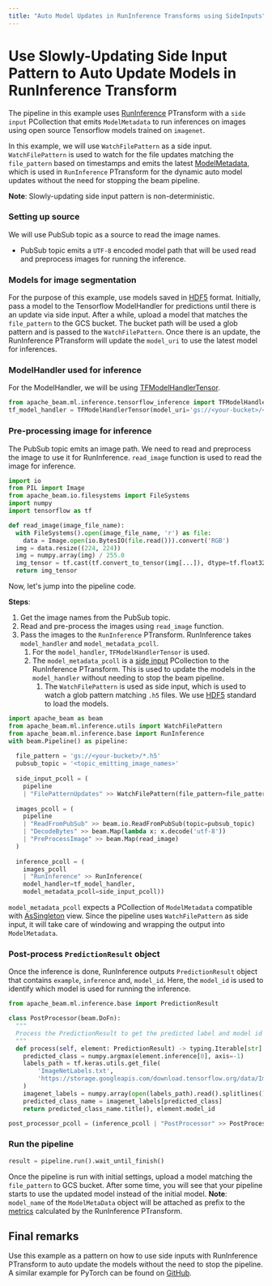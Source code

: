 ```yaml
---
title: "Auto Model Updates in RunInference Transforms using SideInputs"
---
```

<!--
Licensed under the Apache License, Version 2.0 (the "License");
you may not use this file except in compliance with the License.
You may obtain a copy of the License at

http://www.apache.org/licenses/LICENSE-2.0

Unless required by applicable law or agreed to in writing, software
distributed under the License is distributed on an "AS IS" BASIS,
WITHOUT WARRANTIES OR CONDITIONS OF ANY KIND, either express or implied.
See the License for the specific language governing permissions and
limitations under the License.
-->

# Use Slowly-Updating Side Input Pattern to Auto Update Models in RunInference Transform

The pipeline in this example uses [RunInference](https://beam.apache.org/documentation/transforms/python/elementwise/runinference/) PTransform with a `side input` PCollection that emits `ModelMetadata` to run inferences on images using open source Tensorflow models trained on `imagenet`.

In this example, we will use `WatchFilePattern` as a side input. `WatchFilePattern` is used to watch for the file updates matching the `file_pattern`
based on timestamps and emits the latest [ModelMetadata](https://beam.apache.org/documentation/transforms/python/elementwise/runinference/), which is used in
`RunInference` PTransform for the dynamic auto model updates without the need for stopping the beam pipeline.

**Note**: Slowly-updating side input pattern is non-deterministic.

### Setting up source

We will use PubSub topic as a source to read the image names. 
 * PubSub topic emits a `UTF-8` encoded model path that will be used read and preprocess images for running the inference.

### Models for image segmentation

For the purpose of this example, use models saved in [HDF5](https://www.tensorflow.org/tutorials/keras/save_and_load#hdf5_format) format. Initially, pass a model to the Tensorflow ModelHandler for predictions until there is an update via side input. 
After a while, upload a model that matches the `file_pattern` to the GCS bucket. The bucket path will be used a glob pattern and is passed to the `WatchFilePattern`.
Once there is an update, the RunInference PTransform will update the `model_uri` to use the latest model for inferences.

### ModelHandler used for inference

For the ModelHandler, we will be using [TFModelHandlerTensor](https://github.com/apache/beam/blob/186973b110d82838fb8e5ba27f0225a67c336591/sdks/python/apache_beam/ml/inference/tensorflow_inference.py#L184).
```python
from apache_beam.ml.inference.tensorflow_inference import TFModelHandlerTensor
tf_model_handler = TFModelHandlerTensor(model_uri='gs://<your-bucket>/<model_path.h5>')
``` 

### Pre-processing image for inference
The PubSub topic emits an image path. We need to read and preprocess the image to use it for RunInference. `read_image` function is used to read the image for inference.

```python
import io
from PIL import Image
from apache_beam.io.filesystems import FileSystems
import numpy
import tensorflow as tf

def read_image(image_file_name):
  with FileSystems().open(image_file_name, 'r') as file:
    data = Image.open(io.BytesIO(file.read())).convert('RGB')  
  img = data.resize((224, 224))
  img = numpy.array(img) / 255.0
  img_tensor = tf.cast(tf.convert_to_tensor(img[...]), dtype=tf.float32)
  return img_tensor
```

Now, let's jump into the pipeline code.

**Steps**:
1. Get the image names from the PubSub topic.
2. Read and pre-process the images using `read_image` function.
3. Pass the images to the `RunInference` PTransform. RunInference takes `model_handler` and `model_metadata_pcoll`.
   1. For the `model_handler`, `TFModelHandlerTensor` is used.
   2. The `model_metadata_pcoll` is a [side input](https://beam.apache.org/documentation/programming-guide/#side-inputs) PCollection to the RunInference PTransform. This is used to update the models in the `model_handler` without needing to stop the beam pipeline. 
      1. The `WatchFilePattern` is used as side input, which is used to watch a glob pattern matching `.h5` files. We use [HDF5](https://www.tensorflow.org/tutorials/keras/save_and_load#hdf5_format) standard to load the models.
```python
import apache_beam as beam
from apache_beam.ml.inference.utils import WatchFilePattern
from apache_beam.ml.inference.base import RunInference
with beam.Pipeline() as pipeline:
  
  file_pattern = 'gs://<your-bucket>/*.h5'
  pubsub_topic = '<topic_emitting_image_names>'
  
  side_input_pcoll = (
    pipeline
    | "FilePatternUpdates" >> WatchFilePattern(file_pattern=file_pattern))
  
  images_pcoll = (
    pipeline
    | "ReadFromPubSub" >> beam.io.ReadFromPubSub(topic=pubsub_topic)
    | "DecodeBytes" >> beam.Map(lambda x: x.decode('utf-8'))
    | "PreProcessImage" >> beam.Map(read_image)
  )
  
  inference_pcoll = (
    images_pcoll
    | "RunInference" >> RunInference(
    model_handler=tf_model_handler,
    model_metadata_pcoll=side_input_pcoll))

```

`model_metadata_pcoll` expects a PCollection of `ModelMetadata` compatible with [AsSingleton](https://beam.apache.org/releases/pydoc/2.4.0/apache_beam.pvalue.html#apache_beam.pvalue.AsSingleton) view. Since the pipeline uses `WatchFilePattern` as side input, it will take care of windowing and wrapping the output into `ModelMetadata`.

### Post-process `PredictionResult` object

Once the inference is done, RunInference outputs `PredictionResult` object that contains `example`, `inference` and, `model_id`. Here, the `model_id` is used to identify which model is used for running the inference.

```python
from apache_beam.ml.inference.base import PredictionResult

class PostProcessor(beam.DoFn):
  """
  Process the PredictionResult to get the predicted label and model id used for inference.
  """
  def process(self, element: PredictionResult) -> typing.Iterable[str]:
    predicted_class = numpy.argmax(element.inference[0], axis=-1)
    labels_path = tf.keras.utils.get_file(
        'ImageNetLabels.txt',
        'https://storage.googleapis.com/download.tensorflow.org/data/ImageNetLabels.txt' 
    )
    imagenet_labels = numpy.array(open(labels_path).read().splitlines())
    predicted_class_name = imagenet_labels[predicted_class]
    return predicted_class_name.title(), element.model_id

post_processor_pcoll = (inference_pcoll | "PostProcessor" >> PostProcessor())
```

### Run the pipeline
```python
result = pipeline.run().wait_until_finish()
```
Once the pipeline is run with initial settings, upload a model matching the `file_pattern` to GCS bucket. After some time, you will see that your pipeline starts to use the updated model instead of the initial model. 
**Note**: `model_name` of the `ModelMetaData` object will be attached as prefix to the [metrics](https://beam.apache.org/documentation/ml/runinference-metrics/) calculated by the RunInference PTransform. 

## Final remarks
Use this example as a pattern on how to use side inputs with RunInference PTransform to auto update the models without the need to stop the pipeline. A similar example for PyTorch can be found on [GitHub](https://github.com/apache/beam/blob/master/sdks/python/apache_beam/examples/inference/pytorch_image_classification_with_side_inputs.py).
